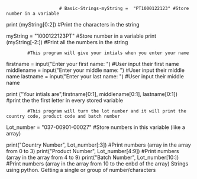                        # Basic-Strings-myString =  "PT1000122123" #Store number in a variable 
print (myString[0:2]) #Print the characters in the string 

myString =  "1000122123PT" #Store number in a variable 
print (myString[-2:]) #Print all the numbers in the string 

            #This program will give your intials when you enter your name 

firstname =  input("Enter your first name: ") #User input their first name 
middlename =  input("Enter your middle name: ") #User input their middle name 
lastname =  input("Enter your last name: ") #User input their middle name 

print ("Your intials are",firstname[0:1], middlename[0:1], lastname[0:1]) #print the the first letter in every stored variable 



            #This program will turn the lot number and it will print the country code, product code and batch number 

Lot_number = "037-00901-00027" #Store numbers in this variable (like a array)

print("Country Number", Lot_number[:3]) #Print numbers (array in the array from 0 to 3)
print("Product Number", Lot_number[4:9]) #Print numbers (array in the array from 4 to 9)
print("Batch Number", Lot_number[10:]) #Print numbers (array in the array from 10 to the enbd of the array)
Strings using python. Getting a single or group of number/characters 
